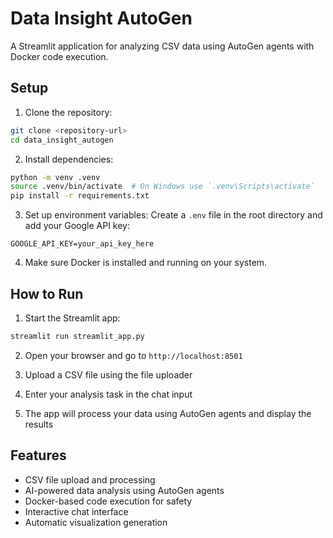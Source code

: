 # Data Insight AutoGen

A Streamlit application for analyzing CSV data using AutoGen agents with Docker code execution.

## Setup

1. Clone the repository:
```bash
git clone <repository-url>
cd data_insight_autogen
```

2. Install dependencies:
```bash
python -m venv .venv
source .venv/bin/activate  # On Windows use `.venv\Scripts\activate`
pip install -r requirements.txt
```

3. Set up environment variables:
Create a `.env` file in the root directory and add your Google API key:
```
GOOGLE_API_KEY=your_api_key_here
```

4. Make sure Docker is installed and running on your system.

## How to Run

1. Start the Streamlit app:
```bash
streamlit run streamlit_app.py
```

2. Open your browser and go to `http://localhost:8501`

3. Upload a CSV file using the file uploader

4. Enter your analysis task in the chat input

5. The app will process your data using AutoGen agents and display the results

## Features

- CSV file upload and processing
- AI-powered data analysis using AutoGen agents
- Docker-based code execution for safety
- Interactive chat interface
- Automatic visualization generation
